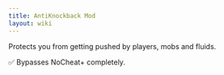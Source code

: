 ```yaml
---
title: AntiKnockback Mod
layout: wiki
---
```

Protects you from getting pushed by players, mobs and fluids.

:white_check_mark: Bypasses NoCheat+ completely.
